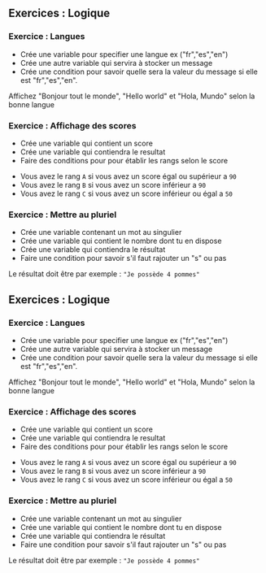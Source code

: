 ## Exercices : Logique

### Exercice : Langues

* Crée une variable pour specifier une langue ex ("fr","es","en")
* Crée une autre variable qui servira à stocker un message
* Crée une condition pour savoir quelle sera la valeur du message si elle est "fr","es","en".

Affichez "Bonjour tout le monde", "Hello world" et "Hola, Mundo" selon la bonne langue

### Exercice : Affichage des scores

* Crée une variable qui contient un score 
* Crée une variable qui contiendra le resultat
* Faire des conditions pour pour établir les rangs selon le score

- Vous avez le rang `A` si vous avez un score égal ou supérieur a `90`
- Vous avez le rang `B` si vous avez un score inférieur a `90`
- Vous avez le rang `C` si vous avez un score inférieur ou égal a `50`

### Exercice : Mettre au pluriel

* Crée une variable contenant un mot au singulier
* Crée une variable qui contient le nombre dont tu en dispose
* Crée une variable qui contiendra le résultat
* Faire une condition pour savoir s'il faut rajouter un "s" ou pas

Le résultat doit être par exemple : 
`"Je possède 4 pommes"`

## Exercices : Logique

### Exercice : Langues

* Crée une variable pour specifier une langue ex ("fr","es","en")
* Crée une autre variable qui servira à stocker un message
* Crée une condition pour savoir quelle sera la valeur du message si elle est "fr","es","en".

Affichez "Bonjour tout le monde", "Hello world" et "Hola, Mundo" selon la bonne langue

### Exercice : Affichage des scores

* Crée une variable qui contient un score 
* Crée une variable qui contiendra le resultat
* Faire des conditions pour pour établir les rangs selon le score

- Vous avez le rang `A` si vous avez un score égal ou supérieur a `90`
- Vous avez le rang `B` si vous avez un score inférieur a `90`
- Vous avez le rang `C` si vous avez un score inférieur ou égal a `50`

### Exercice : Mettre au pluriel

* Crée une variable contenant un mot au singulier
* Crée une variable qui contient le nombre dont tu en dispose
* Crée une variable qui contiendra le résultat
* Faire une condition pour savoir s'il faut rajouter un "s" ou pas

Le résultat doit être par exemple : 
`"Je possède 4 pommes"`

